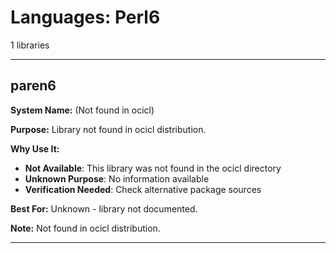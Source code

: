 # Languages: Perl6

1 libraries

---

## paren6

**System Name:** (Not found in ocicl)

**Purpose:** Library not found in ocicl distribution.

**Why Use It:**
- **Not Available**: This library was not found in the ocicl directory
- **Unknown Purpose**: No information available
- **Verification Needed**: Check alternative package sources

**Best For:** Unknown - library not documented.

**Note:** Not found in ocicl distribution.

---


